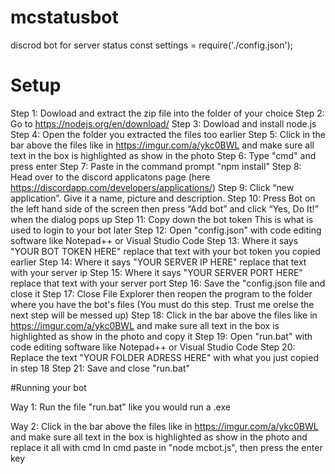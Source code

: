 # mcstatusbot
discrod bot for server status
const settings = require('./config.json');

# Setup

Step 1: Dowload and extract the zip file into the folder of your choice
Step 2: Go to https://nodejs.org/en/download/
Step 3: Dowload and install node.js
Step 4: Open the folder you extracted the files too earlier
Step 5: Click in the bar above the files like in https://imgur.com/a/ykc0BWL and make sure all text in the box is highlighted as show in the photo
Step 6: Type "cmd" and press enter
Step 7: Paste in the command prompt "npm install"
Step 8: Head over to the discord applicatons page (here https://discordapp.com/developers/applications/)
Step 9: Click “new application”. Give it a name, picture and description.
Step 10: Press Bot on the left hand side of the screen then press “Add bot” and click “Yes, Do It!” when the dialog pops up
Step 11: Copy down the bot token This is what is used to login to your bot later
Step 12: Open "config.json" with code editing software like Notepad++ or Visual Studio Code
Step 13: Where it says "YOUR BOT TOKEN HERE" replace that text with your bot token you copied earlier
Step 14: Where it says "YOUR SERVER IP HERE" replace that text with your server ip
Step 15: Where it says "YOUR SERVER PORT HERE" replace that text with your server port
Step 16: Save the "config.json file and close it
Step 17: Close File Explorer then reopen the program to the folder where you have the bot's files (You must do this step. Trust me orelse the next step will be messed up)
Step 18: Click in the bar above the files like in https://imgur.com/a/ykc0BWL and make sure all text in the box is highlighted as show in the photo and copy it
Step 19: Open "run.bat" with code editing software like Notepad++ or Visual Studio Code
Step 20: Replace the text "YOUR FOLDER ADRESS HERE" with what you just copied in step 18
Step 21: Save and close "run.bat"

#Running your bot

Way 1: Run the file "run.bat" like you would run a .exe

Way 2: Click in the bar above the files like in https://imgur.com/a/ykc0BWL and make sure all text in the box is highlighted as show in the photo and replace it all with cmd
		In cmd paste in "node mcbot.js", then press the enter key